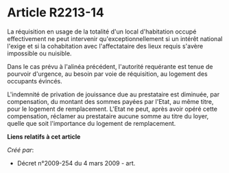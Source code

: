 # Article R2213-14

La réquisition en usage de la totalité d'un local d'habitation occupé effectivement ne peut intervenir qu'exceptionnellement
si un intérêt national l'exige et si la cohabitation avec l'affectataire des lieux requis s'avère impossible ou nuisible.

Dans le cas prévu à l'alinéa précédent, l'autorité requérante est tenue de pourvoir d'urgence, au besoin par voie de
réquisition, au logement des occupants évincés.

L'indemnité de privation de jouissance due au prestataire est diminuée, par compensation, du montant des sommes payées par
l'Etat, au même titre, pour le logement de remplacement. L'Etat ne peut, après avoir opéré cette compensation, réclamer au
prestataire aucune somme au titre du loyer, quelle que soit l'importance du logement de remplacement.

**Liens relatifs à cet article**

_Créé par_:

  - Décret n°2009-254 du 4 mars 2009 - art.
